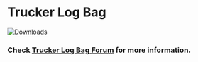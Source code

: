 # Trucker Log Bag

[![Downloads](http://truckerlogbag.com/55.png)](https://truckerlogbag.com/)

### Check [Trucker Log Bag Forum](https://www.forum.truckerlogbag.com/) for more information.
